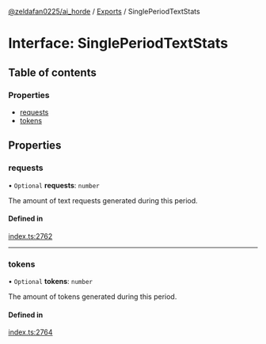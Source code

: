 [@zeldafan0225/ai_horde](../README.md) / [Exports](../modules.md) / SinglePeriodTextStats

# Interface: SinglePeriodTextStats

## Table of contents

### Properties

- [requests](SinglePeriodTextStats.md#requests)
- [tokens](SinglePeriodTextStats.md#tokens)

## Properties

### requests

• `Optional` **requests**: `number`

The amount of text requests generated during this period.

#### Defined in

[index.ts:2762](https://github.com/ZeldaFan0225/ai_horde/blob/89ead18/index.ts#L2762)

___

### tokens

• `Optional` **tokens**: `number`

The amount of tokens generated during this period.

#### Defined in

[index.ts:2764](https://github.com/ZeldaFan0225/ai_horde/blob/89ead18/index.ts#L2764)
